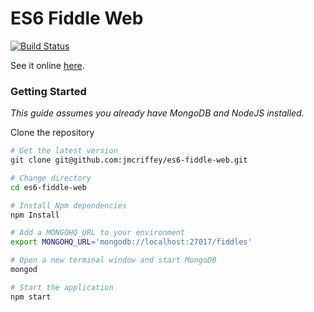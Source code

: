 ES6 Fiddle Web
===

[![Build Status](https://travis-ci.org/jmcriffey/es6-fiddle-web.png?branch=master)](https://travis-ci.org/jmcriffey/es6-fiddle-web)

See it online [here](https://es6fiddle.net/).

### Getting Started
*This guide assumes you already have MongoDB and NodeJS installed.*

Clone the repository
```bash
# Get the latest version
git clone git@github.com:jmcriffey/es6-fiddle-web.git

# Change directory
cd es6-fiddle-web

# Install Npm dependencies
npm Install

# Add a MONGOHQ_URL to your environment
export MONGOHQ_URL='mongodb://localhost:27017/fiddles'

# Open a new terminal window and start MongoDB
mongod

# Start the application
npm start
